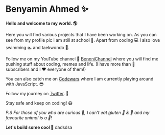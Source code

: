 # Benyamin Ahmed :sparkles:

**Hello and welcome to my world. :earth_americas:**

Here you will find various projects that I have been working on. As you can see from my profile pic I am still at school :school:. Apart from coding :computer: I also love swimming :swimmer: and taekwondo :facepunch:.

Follow me on my YouTube channel :movie_camera: [BenoniChannel](https://youtube.com/c/BenoniChannel) where you will find me pushing stuff about coding, memes and life. (I have more than :100: subscribers and I :heart: everyone of them!) 

You can also catch me on [Codewars](https://www.codewars.com/users/benyaminahmed) where I am currently playing around with JavaScript. :sunglasses: 

Follow my journey on [Twitter](https://twitter.com/ObiWanBenoni). 🌄

Stay safe and keep on coding! :mask:

_P.S For those of you who are curious :mag_right:, I can't eat gluten :cake: & :pig: and my favourite animal is a :tiger:!_

**Let's build some cool :shit:**
dadsdsa
